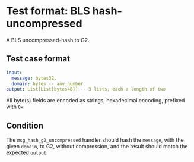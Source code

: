 # Test format: BLS hash-uncompressed

A BLS uncompressed-hash to G2. 

## Test case format

```yaml
input: 
  message: bytes32,
  domain: bytes -- any number
output: List[List[bytes48]] -- 3 lists, each a length of two
```

All byte(s) fields are encoded as strings, hexadecimal encoding, prefixed with `0x`


## Condition

The `msg_hash_g2_uncompressed` handler should hash the `message`, with the given `domain`, to G2, without compression, and the result should match the expected `output`.
